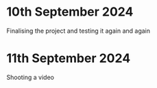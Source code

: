 # 10th September 2024
Finalising the project and testing it again and again



# 11th September 2024
Shooting a video
